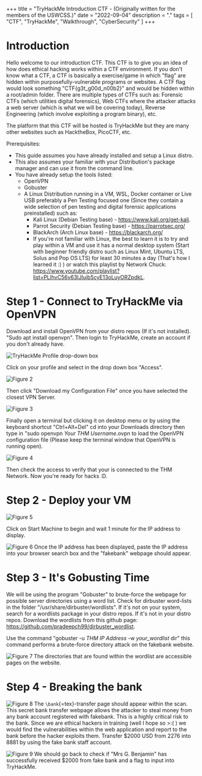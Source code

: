 +++
title = "TryHackMe Introduction CTF - (Originally written for the members of the USWCSS.)"
date = "2022-09-04"
description = "."
tags = [
    "CTF",
    "TryHackMe",
    "Walkthrough",
    "CyberSecurity"
]
+++

Introduction
============

Hello welcome to our introduction CTF. This CTF is to give you an idea
of how does ethical hacking works within a CTF environment. If you don't
know what a CTF, a CTF is basically a exercise/game in which "flag" are
hidden within purposefully-vulnerable programs or websites. A CTF flag
would look something "CTF{g3t\_g00d\_n00b2}" and would be hidden within
a root/admin folder. There are multiple types of CTFs such as: Forensic
CTFs (which utilities digital forensics), Web CTFs where the attacker
attacks a web server (which is what we will be covering today), Reverse
Engineering (which involve exploiting a program binary), etc.

The platform that this CTF will be hosted is TryHackMe but they are many
other websites such as HacktheBox, PicoCTF, etc.

Prerequisites: 
* This guide assumes you have already installed and
setup a Linux distro. 
* This also assumes your familiar with your
Distribution's package manager and can use it from the command line.
* You have already setup the tools listed:
 	* OpenVPN 
 	* Gobuster 
 	* A Linux Distribution running in a VM, WSL, Docker
container or Live USB preferably a Pen Testing focused one (Since they
contain a wide selection of pen testing and digital forensic
applications preinstalled) such as: 
		* Kali Linux (Debian Testing base) - <https://www.kali.org/get-kali>. 
		* Parrot Security (Debian Testing
base) - <https://parrotsec.org/> 
		* BlackArch (Arch Linux base) - <https://blackarch.org/> 
		* If you're not familiar with Linux, the best
to learn it is to try and play within a VM and use it has a normal
desktop system (Start with beginner friendly distro such as Linux Mint,
Ubuntu LTS, Solus and Pop OS LTS) for least 30 minutes a day (That's how
I learned it :) ) or watch this playlist by Network Chuck:
<https://www.youtube.com/playlist?list=PLIhvC56v63IJIujb5cyE13oLuyORZpdkL>.

Step 1 - Connect to TryHackMe via OpenVPN
=========================================

Download and install OpenVPN from your distro repos (If it's not
installed). "Sudo apt install openvpn". Then login to TryHackMe, create
an account if you don't already have.

![TryHackMe Profile drop-down box](/images/OpenVPN.png) 

Click on your profile and select in the drop down box "Access".

![Figure 2](/images/Step.png) 

Then click "Download my Configuration File" once you have selected the closest VPN Server.

![Figure 3](/images/Terminal.png) 

Finally open a terminal but clicking it on
desktop menu or by using the keyboard shortcut "Ctrl+Alt+Del" cd into
your Downloads directory then type in \"sudo openvpn *Your THM
Username*.ovpn to load the OpenVPN configuration file (Please keep the
terminal window that OpenVPN is running open).

![Figure 4](/images/Status.png) 

Then check the access to verify that your is
connected to the THM Network. Now you're ready for hacks :D.

Step 2 - Deploy your VM
=======================

![Figure 5](/images/Start_Machine.png)

Click on Start Machine to begin and wait 1 minute for the IP address to
display.

![Figure 6](/images/FakeBank.png) Once the IP address has been displayed,
paste the IP address into your browser search box and the "fakebank"
webpage should appear.

Step 3 - It's Gobusting Time
============================

We will be using the program "Gobuster" to brute-force the webpage for
possible server directories using a word list. Check for dirbuster
word-lists in the folder "/usr/share/dirbuster/wordlists". If it's not
on your system, search for a wordlists package in your distro repos. If
it's not in your distro repos. Download the wordlists from this github
page: <https://github.com/pradeepch99/dirbuster_wordlist>.

Use the command "gobuster -u *THM IP Address* -w *your\_wordlist* dir"
this command performs a brute-force directory attack on the fakebank
website.

![Figure 7](/images/dir.png) The directories that are found within the
wordlist are accessible pages on the website.

Step 4 - Breaking the bank
==========================

![Figure 8](/images/Admin_Tool.png) The `\bank`{=tex}-transfer page should
appear within the scan. This secret bank transfer webpage allows the
attacker to steal money from any bank account registered with fakebank.
This is a highly critical risk to the bank. Since we are ethical hackers
in training (well I hope so \>:( ) we would find the vulnerabilities
within the web application and report to the bank before the hacker
exploits them. Transfer \$2000 USD from 2276 into 8881 by using the fake
bank staff account.

![Figure 9](/images/Flag_1.png) We should go back to check if "Mrs G.
Benjamin" has successfully received \$2000 from fake bank and a flag to
input into TryHackMe.
